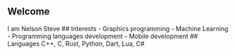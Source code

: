 <h2> Welcome </h2>
I am Nelson Steve
## Interests
- Graphics programming
- Machine Learning
- Programming languages development
- Mobile development
## Languages
C++, C, Rust, Python, Dart, Lua, C#
